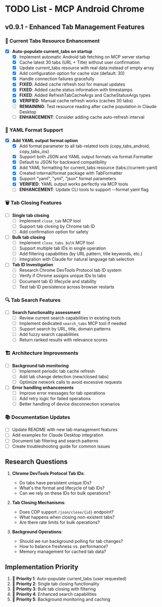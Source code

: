 # TODO List - MCP Android Chrome

## v0.9.1 - Enhanced Tab Management Features

### 🔄 Current Tabs Resource Enhancement
- [x] **Auto-populate current_tabs on startup**
  - [x] Implement automatic Android tab fetching on MCP server startup
  - [x] Cache latest 30 tabs (URL + Title) without user confirmation
  - [x] Update current_tabs resource with real data instead of empty array
  - [x] Add configuration option for cache size (default: 30)
  - [x] Handle connection failures gracefully
  - [x] **FIXED**: Added cache refresh tool for manual updates
  - [x] **FIXED**: Added cache status information with timestamps
  - [x] **FIXED**: Added RefreshTabCacheArgs and CacheStatusArgs types
  - [x] **VERIFIED**: Manual cache refresh works (caches 30 tabs)
  - [ ] **REMAINING**: Test resource reading after cache population in Claude Desktop
  - [ ] **ENHANCEMENT**: Consider adding cache auto-refresh interval

### 📄 YAML Format Support
- [x] **Add YAML output format option**
  - [x] Add format parameter to all tab-related tools (copy_tabs_android, copy_tabs_ios)
  - [x] Support both JSON and YAML output formats via format.Formatter
  - [x] Default to JSON for backward compatibility
  - [x] Add YAML formatting for current_tabs resource (tabs://current-yaml)
  - [x] Created internal/format package with TabFormatter
  - [x] Support "yaml", "yml", "json" format parameters
  - [x] **VERIFIED**: YAML output works perfectly via MCP tools
  - [ ] **ENHANCEMENT**: Update CLI tools to support --format yaml flag

### 🗑️ Tab Closing Features
- [ ] **Single tab closing**
  - [ ] Implement `close_tab` MCP tool
  - [ ] Support tab closing by Chrome tab ID
  - [ ] Add confirmation option for safety
  
- [ ] **Bulk tab closing**
  - [ ] Implement `close_tabs_bulk` MCP tool  
  - [ ] Support multiple tab IDs in single operation
  - [ ] Add filtering capabilities (by URL pattern, title keywords, etc.)
  - [ ] Integration with Claude for natural language tab selection

- [ ] **Tab ID Investigation**
  - [ ] Research Chrome DevTools Protocol tab ID system
  - [ ] Verify if Chrome assigns unique IDs to tabs
  - [ ] Document tab ID lifecycle and stability
  - [ ] Test tab ID persistence across browser restarts

### 🔍 Tab Search Features
- [ ] **Search functionality assessment**
  - [ ] Review current search capabilities in existing tools
  - [ ] Implement dedicated `search_tabs` MCP tool if needed
  - [ ] Support search by URL, title, domain patterns
  - [ ] Add fuzzy search capabilities
  - [ ] Return ranked results with relevance scores

### 🏗️ Architecture Improvements
- [ ] **Background tab monitoring**
  - [ ] Implement periodic tab cache refresh
  - [ ] Add tab change detection (new/closed tabs)
  - [ ] Optimize network calls to avoid excessive requests
  
- [ ] **Error handling enhancements**
  - [ ] Improve error messages for tab operations
  - [ ] Add retry logic for failed operations
  - [ ] Better handling of device disconnection scenarios

### 📚 Documentation Updates
- [ ] Update README with new tab management features
- [ ] Add examples for Claude Desktop integration
- [ ] Document tab filtering and search patterns
- [ ] Create troubleshooting guide for common issues

## Research Questions

1. **Chrome DevTools Protocol Tab IDs**: 
   - Do tabs have persistent unique IDs?
   - What's the format and lifecycle of tab IDs?
   - Can we rely on these IDs for bulk operations?

2. **Tab Closing Mechanisms**:
   - Does CDP support `/json/close/{id}` endpoint?
   - What happens when closing non-existent tabs?
   - Are there rate limits for bulk operations?

3. **Background Operations**:
   - Should we run background polling for tab changes?
   - How to balance freshness vs. performance?
   - Memory management for cached tab data?

## Implementation Priority

1. 🥇 **Priority 1**: Auto-populate current_tabs (user requested)
2. 🥈 **Priority 2**: Single tab closing functionality  
3. 🥉 **Priority 3**: Bulk tab closing with filtering
4. 🏅 **Priority 4**: Enhanced search capabilities
5. 🎯 **Priority 5**: Background monitoring and caching